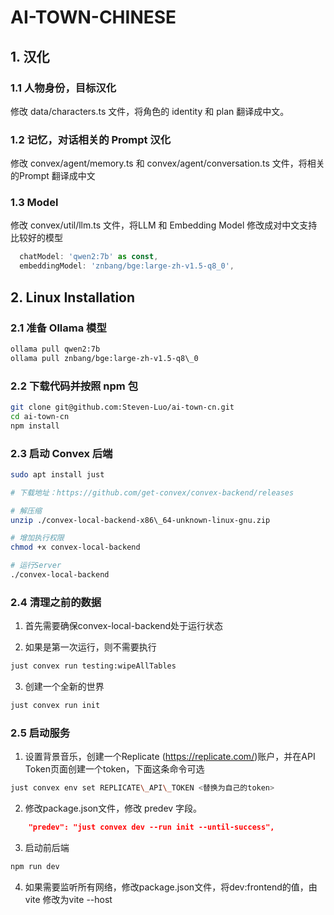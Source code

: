 # AI-TOWN-CHINESE

## 1. 汉化

### 1.1 人物身份，目标汉化

修改 data/characters.ts 文件，将角色的 identity 和 plan 翻译成中文。

### 1.2 记忆，对话相关的 Prompt 汉化

修改 convex/agent/memory.ts 和 convex/agent/conversation.ts 文件，将相关的Prompt 翻译成中文

### 1.3 Model

修改 convex/util/llm.ts 文件，将LLM 和 Embedding Model 修改成对中文支持比较好的模型
```ts
  chatModel: 'qwen2:7b' as const,
  embeddingModel: 'znbang/bge:large-zh-v1.5-q8_0',
```



## 2. Linux Installation

### 2.1 准备 Ollama 模型

```bash
ollama pull qwen2:7b  
ollama pull znbang/bge:large-zh-v1.5-q8\_0
```

### 2.2 下载代码并按照 npm 包

```bash
git clone git@github.com:Steven-Luo/ai-town-cn.git  
cd ai-town-cn  
npm install
```

### 2.3 启动 Convex 后端

```bash
sudo apt install just  

# 下载地址：https://github.com/get-convex/convex-backend/releases

# 解压缩  
unzip ./convex-local-backend-x86\_64-unknown-linux-gnu.zip  

# 增加执行权限  
chmod +x convex-local-backend  

# 运行Server  
./convex-local-backend  
```

### 2.4 清理之前的数据

1. 首先需要确保convex-local-backend处于运行状态

2. 如果是第一次运行，则不需要执行

```bash
just convex run testing:wipeAllTables  
```

3. 创建一个全新的世界

```bash
just convex run init  
```

### 2.5 启动服务

1. 设置背景音乐，创建一个Replicate (https://replicate.com/)账户，并在API Token页面创建一个token，下面这条命令可选

```bash
just convex env set REPLICATE\_API\_TOKEN <替换为自己的token>  
```

2. 修改package.json文件，修改 predev 字段。

```json
    "predev": "just convex dev --run init --until-success",
```

3. 启动前后端

```bash
npm run dev  
```

4. 如果需要监听所有网络，修改package.json文件，将dev:frontend的值，由vite 修改为vite --host
